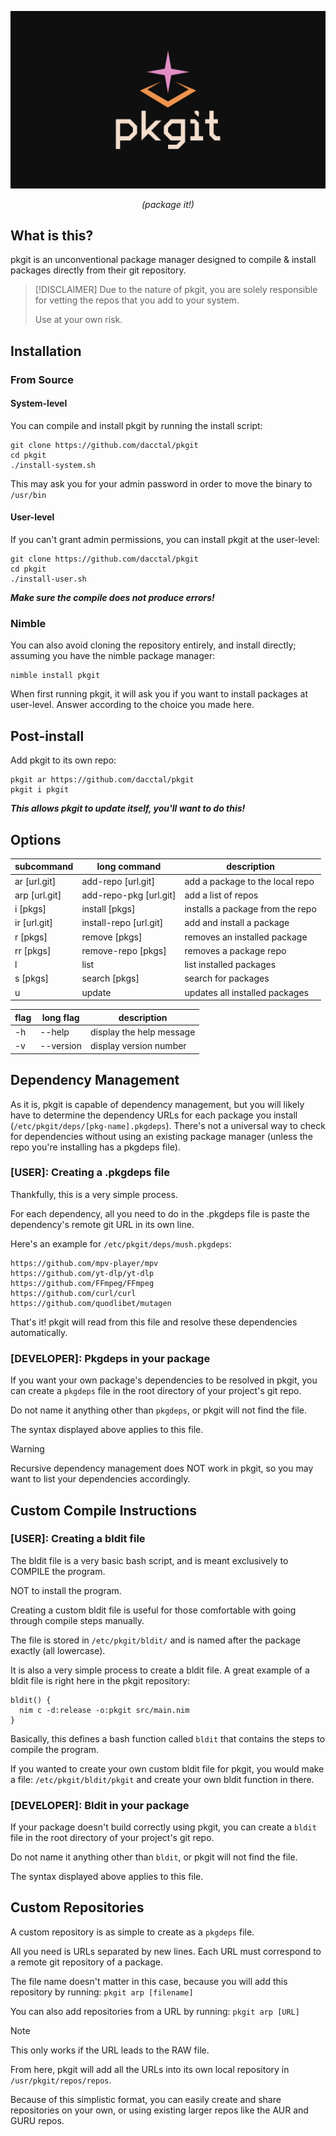 <div align="center">

  ![logo](./assets/logo.png)
  
*(package it!)*

</div>

## What is this?
pkgit is an unconventional package manager designed to compile & install packages directly from their git repository.

> [!DISCLAIMER]
> Due to the nature of pkgit, you are solely responsible for vetting the repos that you add to your system.
>
> Use at your own risk.

## Installation
### From Source
#### System-level
You can compile and install pkgit by running the install script:
```
git clone https://github.com/dacctal/pkgit
cd pkgit
./install-system.sh
```
This may ask you for your admin password in order to move the binary to `/usr/bin`

#### User-level
If you can't grant admin permissions, you can install pkgit at the user-level:
```
git clone https://github.com/dacctal/pkgit
cd pkgit
./install-user.sh
```

***Make sure the compile does not produce errors!***

### Nimble
You can also avoid cloning the repository entirely, and install directly; assuming you have the nimble package manager:
```
nimble install pkgit
```

When first running pkgit, it will ask you if you want to install packages at user-level. Answer according to the choice you made here.

## Post-install
Add pkgit to its own repo:
```
pkgit ar https://github.com/dacctal/pkgit
pkgit i pkgit
```
***This allows pkgit to update itself, you'll want to do this!***

## Options

| subcommand        | long command              | description                       |
|-------------------|---------------------------|-----------------------------------|
| ar [url.git]      | add-repo [url.git]        | add a package to the local repo   |
| arp [url.git]     | add-repo-pkg [url.git]    | add a list of repos               |
| i [pkgs]          | install [pkgs]            | installs a package from the repo  |
| ir [url.git]      | install-repo [url.git]    | add and install a package         |
| r [pkgs]          | remove [pkgs]             | removes an installed package      |
| rr [pkgs]         | remove-repo [pkgs]        | removes a package repo            |
| l                 | list                      | list installed packages           |
| s [pkgs]          | search [pkgs]             | search for packages               |
| u                 | update                    | updates all installed packages    |

| flag              | long flag                 | description                       |
|-------------------|---------------------------|-----------------------------------|
| -h                | --help                    | display the help message          |
| -v                | --version                 | display version number            |

## Dependency Management
As it is, pkgit is capable of dependency management, but you will likely have to determine the dependency URLs for each package you install (`/etc/pkgit/deps/[pkg-name].pkgdeps`). There's not a universal way to check for dependencies without using an existing package manager (unless the repo you're installing has a pkgdeps file).

### [USER]: Creating a .pkgdeps file
Thankfully, this is a very simple process.

For each dependency, all you need to do in the .pkgdeps file is paste the dependency's remote git URL in its own line.

Here's an example for `/etc/pkgit/deps/mush.pkgdeps`:
```
https://github.com/mpv-player/mpv
https://github.com/yt-dlp/yt-dlp
https://github.com/FFmpeg/FFmpeg
https://github.com/curl/curl
https://github.com/quodlibet/mutagen
```

That's it! pkgit will read from this file and resolve these dependencies automatically.

### [DEVELOPER]: Pkgdeps in your package
If you want your own package's dependencies to be resolved in pkgit, you can create a `pkgdeps` file in the root directory of your project's git repo.

Do not name it anything other than `pkgdeps`, or pkgit will not find the file.

The syntax displayed above applies to this file.

> [!WARNING]
> Recursive dependency management does NOT work in pkgit, so you may want to list your dependencies accordingly.

## Custom Compile Instructions
### [USER]: Creating a bldit file
The bldit file is a very basic bash script, and is meant exclusively to COMPILE the program.

NOT to install the program.

Creating a custom bldit file is useful for those comfortable with going through compile steps manually.

The file is stored in `/etc/pkgit/bldit/` and is named after the package exactly (all lowercase).

It is also a very simple process to create a bldit file. A great example of a bldit file
is right here in the pkgit repository:
```
bldit() {
  nim c -d:release -o:pkgit src/main.nim
}
```
Basically, this defines a bash function called `bldit` that contains the steps to compile the program.

If you wanted to create your own custom bldit file for pkgit,
you would make a file: `/etc/pkgit/bldit/pkgit` and create your own bldit function in there.

### [DEVELOPER]: Bldit in your package
If your package doesn't build correctly using pkgit, you can create a `bldit` file in the root directory of your project's git repo.

Do not name it anything other than `bldit`, or pkgit will not find the file.

The syntax displayed above applies to this file.

## Custom Repositories
A custom repository is as simple to create as a `pkgdeps` file.

All you need is URLs separated by new lines. Each URL must correspond to a remote git repository of a package.

The file name doesn't matter in this case, because you will add this repository by running:
`pkgit arp [filename]`

You can also add repositories from a URL by running:
`pkgit arp [URL]`
> [!NOTE]
> This only works if the URL leads to the RAW file.

From here, pkgit will add all the URLs into its own local repository in `/usr/pkgit/repos/repos`.

Because of this simplistic format, you can easily create and share repositories on your own, or using existing larger repos like the AUR and GURU repos.
